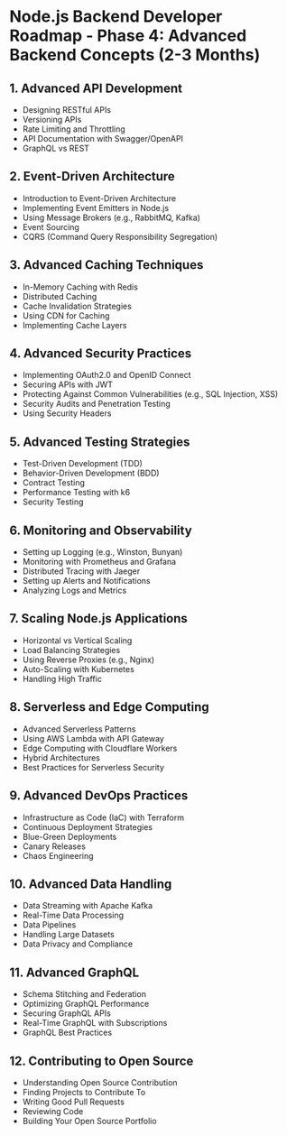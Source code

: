 # Node.js Backend Developer Roadmap - Phase 4: Advanced Backend Concepts (2-3 Months)

## 1. Advanced API Development
- Designing RESTful APIs
- Versioning APIs
- Rate Limiting and Throttling
- API Documentation with Swagger/OpenAPI
- GraphQL vs REST

## 2. Event-Driven Architecture
- Introduction to Event-Driven Architecture
- Implementing Event Emitters in Node.js
- Using Message Brokers (e.g., RabbitMQ, Kafka)
- Event Sourcing
- CQRS (Command Query Responsibility Segregation)

## 3. Advanced Caching Techniques
- In-Memory Caching with Redis
- Distributed Caching
- Cache Invalidation Strategies
- Using CDN for Caching
- Implementing Cache Layers

## 4. Advanced Security Practices
- Implementing OAuth2.0 and OpenID Connect
- Securing APIs with JWT
- Protecting Against Common Vulnerabilities (e.g., SQL Injection, XSS)
- Security Audits and Penetration Testing
- Using Security Headers

## 5. Advanced Testing Strategies
- Test-Driven Development (TDD)
- Behavior-Driven Development (BDD)
- Contract Testing
- Performance Testing with k6
- Security Testing

## 6. Monitoring and Observability
- Setting up Logging (e.g., Winston, Bunyan)
- Monitoring with Prometheus and Grafana
- Distributed Tracing with Jaeger
- Setting up Alerts and Notifications
- Analyzing Logs and Metrics

## 7. Scaling Node.js Applications
- Horizontal vs Vertical Scaling
- Load Balancing Strategies
- Using Reverse Proxies (e.g., Nginx)
- Auto-Scaling with Kubernetes
- Handling High Traffic

## 8. Serverless and Edge Computing
- Advanced Serverless Patterns
- Using AWS Lambda with API Gateway
- Edge Computing with Cloudflare Workers
- Hybrid Architectures
- Best Practices for Serverless Security

## 9. Advanced DevOps Practices
- Infrastructure as Code (IaC) with Terraform
- Continuous Deployment Strategies
- Blue-Green Deployments
- Canary Releases
- Chaos Engineering

## 10. Advanced Data Handling
- Data Streaming with Apache Kafka
- Real-Time Data Processing
- Data Pipelines
- Handling Large Datasets
- Data Privacy and Compliance

## 11. Advanced GraphQL
- Schema Stitching and Federation
- Optimizing GraphQL Performance
- Securing GraphQL APIs
- Real-Time GraphQL with Subscriptions
- GraphQL Best Practices

## 12. Contributing to Open Source
- Understanding Open Source Contribution
- Finding Projects to Contribute To
- Writing Good Pull Requests
- Reviewing Code
- Building Your Open Source Portfolio

